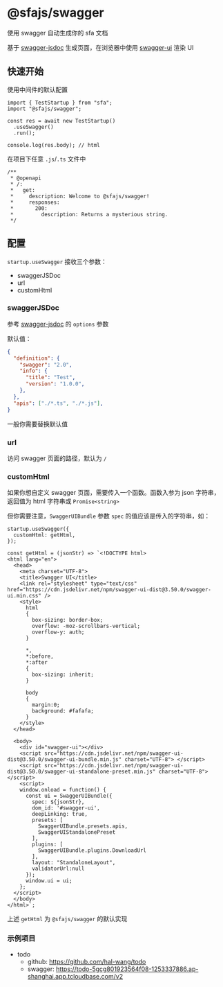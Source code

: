 # @sfajs/swagger

使用 swagger 自动生成你的 sfa 文档

基于 [swagger-jsdoc](https://github.com/Surnet/swagger-jsdoc) 生成页面，在浏览器中使用 [swagger-ui](https://github.com/swagger-api/swagger-ui) 渲染 UI

## 快速开始

使用中间件的默认配置

```TS
import { TestStartup } from "sfa";
import "@sfajs/swagger";

const res = await new TestStartup()
  .useSwagger()
  .run();

console.log(res.body); // html
```

在项目下任意 `.js`/`.ts` 文件中

```TS
/**
 * @openapi
 * /:
 *   get:
 *     description: Welcome to @sfajs/swagger!
 *     responses:
 *       200:
 *         description: Returns a mysterious string.
 */
```

## 配置

`startup.useSwagger` 接收三个参数：

- swaggerJSDoc
- url
- customHtml

### swaggerJSDoc

参考 [swagger-jsdoc](https://github.com/Surnet/swagger-jsdoc) 的 `options` 参数

默认值：

```JSON
{
  "definition": {
    "swagger": "2.0",
    "info": {
      "title": "Test",
      "version": "1.0.0",
    },
  },
  "apis": ["./*.ts", "./*.js"],
}
```

一般你需要替换默认值

### url

访问 swagger 页面的路径，默认为 `/`

### customHtml

如果你想自定义 swagger 页面，需要传入一个函数。函数入参为 json 字符串，返回值为 html 字符串或 `Promise<string>`

但你需要注意，`SwaggerUIBundle` 参数 `spec` 的值应该是传入的字符串，如：

```TS
startup.useSwagger({
  customHtml: getHtml,
});

const getHtml = (jsonStr) => `<!DOCTYPE html>
<html lang="en">
  <head>
    <meta charset="UTF-8">
    <title>Swagger UI</title>
    <link rel="stylesheet" type="text/css" href="https://cdn.jsdelivr.net/npm/swagger-ui-dist@3.50.0/swagger-ui.min.css" />
    <style>
      html
      {
        box-sizing: border-box;
        overflow: -moz-scrollbars-vertical;
        overflow-y: auth;
      }

      *,
      *:before,
      *:after
      {
        box-sizing: inherit;
      }

      body
      {
        margin:0;
        background: #fafafa;
      }
    </style>
  </head>

  <body>
    <div id="swagger-ui"></div>
    <script src="https://cdn.jsdelivr.net/npm/swagger-ui-dist@3.50.0/swagger-ui-bundle.min.js" charset="UTF-8"> </script>
    <script src="https://cdn.jsdelivr.net/npm/swagger-ui-dist@3.50.0/swagger-ui-standalone-preset.min.js" charset="UTF-8"> </script>
    <script>
    window.onload = function() {
      const ui = SwaggerUIBundle({
        spec: ${jsonStr},
        dom_id: '#swagger-ui',
        deepLinking: true,
        presets: [
          SwaggerUIBundle.presets.apis,
          SwaggerUIStandalonePreset
        ],
        plugins: [
          SwaggerUIBundle.plugins.DownloadUrl
        ],
        layout: "StandaloneLayout",
        validatorUrl:null
      });
      window.ui = ui;
    };
  </script>
  </body>
</html>`;
```

上述 `getHtml` 为 `@sfajs/swagger` 的默认实现

### 示例项目

- todo
   - github: https://github.com/hal-wang/todo
   - swagger: https://todo-5gcg801923564f08-1253337886.ap-shanghai.app.tcloudbase.com/v2